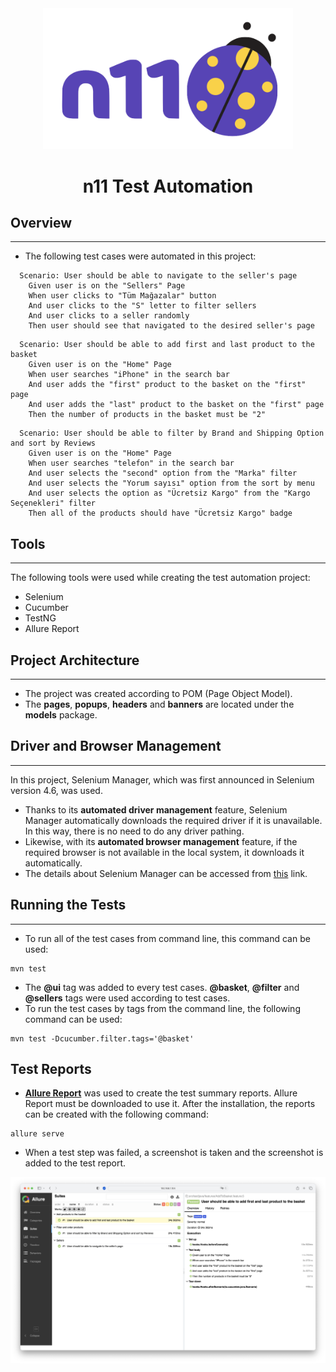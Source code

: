<div style="vertical-align:middle; text-align:center"> <img style="width:400px" src="images/n11_logo.png" alt="n11_logo">
<h1> n11 Test Automation </h1>
</div>

## Overview
___

* The following test cases were automated in this project:

```
  Scenario: User should be able to navigate to the seller's page
    Given user is on the "Sellers" Page
    When user clicks to "Tüm Mağazalar" button
    And user clicks to the "S" letter to filter sellers
    And user clicks to a seller randomly
    Then user should see that navigated to the desired seller's page
```

```
  Scenario: User should be able to add first and last product to the basket
    Given user is on the "Home" Page
    When user searches "iPhone" in the search bar
    And user adds the "first" product to the basket on the "first" page
    And user adds the "last" product to the basket on the "first" page
    Then the number of products in the basket must be "2"
```

```
  Scenario: User should be able to filter by Brand and Shipping Option and sort by Reviews
    Given user is on the "Home" Page
    When user searches "telefon" in the search bar
    And user selects the "second" option from the "Marka" filter
    And user selects the "Yorum sayısı" option from the sort by menu
    And user selects the option as "Ücretsiz Kargo" from the "Kargo Seçenekleri" filter
    Then all of the products should have "Ücretsiz Kargo" badge
```

## Tools
___
The following tools were used while creating the test automation project:
* Selenium
* Cucumber
* TestNG
* Allure Report

## Project Architecture
___
* The project was created according to POM (Page Object Model).
* The **pages**, **popups**, **headers** and **banners** are located under the **models** package.

## Driver and Browser Management
___
In this project, Selenium Manager, which was first announced in Selenium version 4.6, was used. 
* Thanks to its **automated driver management** feature, Selenium Manager automatically downloads the required driver if it is unavailable. In this way, there is no need to do any driver pathing.
* Likewise, with its **automated browser management** feature, if the required browser is not available in the local system, it downloads it automatically.
* The details about Selenium Manager can be accessed from [this](https://www.selenium.dev/documentation/selenium_manager/) link.

## Running the Tests
___
* To run all of the test cases from command line, this command can be used:
```
mvn test
```
* The **@ui** tag was added to every test cases. **@basket**, **@filter** and **@sellers** tags were used according to test cases.
* To run the test cases by tags from the command line, the following command can be used:
```
mvn test -Dcucumber.filter.tags='@basket'
```

## Test Reports
* [**Allure Report**](https://allurereport.org) was used to create the test summary reports. Allure Report must be downloaded to use it. After the installation, the reports can be created with the following command:
```
allure serve
```
* When a test step was failed, a screenshot is taken and the screenshot is added to the test report.

![Test Report Example](images/test_report_example.png)

